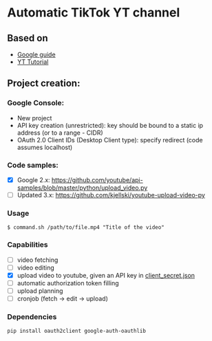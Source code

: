 # Automatic TikTok YT channel

## Based on
- [Google guide](https://developers.google.com/youtube/v3/guides/uploading_a_video)
- [YT Tutorial](https://youtu.be/N5jMX6erNeo)

## Project creation:
### Google Console:
- New project
- API key creation (unrestricted): key should be bound to a static ip address (or to a range - CIDR)
- OAuth 2.0 Client IDs (Desktop Client type): specify redirect (code assumes localhost)

### Code samples: 
- [x] Google 2.x: https://github.com/youtube/api-samples/blob/master/python/upload_video.py
- [ ] Updated 3.x: https://github.com/kjellski/youtube-upload-video-py

### Usage
` $ command.sh /path/to/file.mp4 "Title of the video" `

### Capabilities
- [ ] video fetching
- [ ] video editing
- [x] upload video to youtube, given an API key in [client_secret.json](https://developers.google.com/youtube/v3/guides/uploading_a_video)
- [ ] automatic authorization token filling
- [ ] upload planning
- [ ] cronjob (fetch -> edit -> upload)

### Dependencies
```
pip install oauth2client google-auth-oauthlib
```